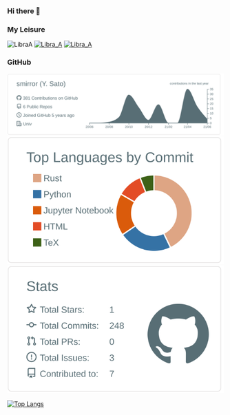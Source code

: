 ### Hi there 👋

### My Leisure
![LibraA](https://www.hackthebox.eu/badge/image/356111)
[![Libra_A](https://img.shields.io/endpoint?url=https%3A%2F%2Fatcoder-badges.now.sh%2Fapi%2Fatcoder%2Fjson%2FLibra_A)](https://atcoder.jp/users/Libra_A)
[![Libra_A](https://img.shields.io/endpoint?url=https%3A%2F%2Fatcoder-badges.now.sh%2Fapi%2Fcodeforces%2Fjson%2FLibra_A)](https://codeforces.com/profile/Libra_A)

### GitHub
[![](https://raw.githubusercontent.com/smirror/smirror/master/profile-summary-card-output/default/0-profile-details.svg)](https://github.com/vn7n24fzkq/github-profile-summary-cards)
[![](https://raw.githubusercontent.com/smirror/smirror/master/profile-summary-card-output/default/2-most-commit-language.svg)](https://github.com/vn7n24fzkq/github-profile-summary-cards)[![](https://raw.githubusercontent.com/smirror/smirror/master/profile-summary-card-output/default/3-stats.svg)](https://github.com/vn7n24fzkq/github-profile-summary-cards)

[![Top Langs](https://github-readme-stats.vercel.app/api/top-langs/?username=smirror&layout=compact)](https://github.com/anuraghazra/github-readme-stats)


<!--
**smirror/smirror** is a ✨ _special_ ✨ repository because its `README.md` (this file) appears on your GitHub profile.

Here are some ideas to get you started:

- 🔭 I’m currently working on ...
- 🌱 I’m currently learning ...
- 👯 I’m looking to collaborate on ...
- 🤔 I’m looking for help with ...
- 💬 Ask me about ...
- 📫 How to reach me: ...
- 😄 Pronouns: ...
- ⚡ Fun fact: ...
-->
